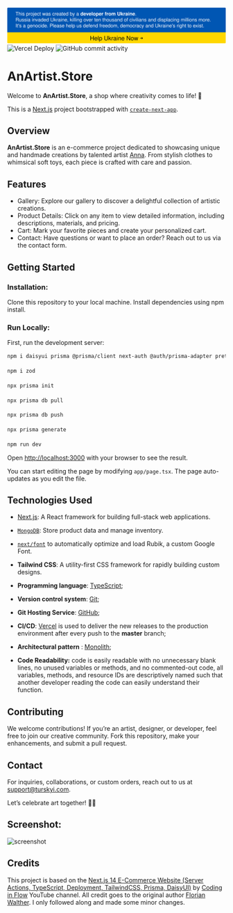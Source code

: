 [![Stand With Ukraine](https://raw.githubusercontent.com/vshymanskyy/StandWithUkraine/main/banner-direct-single.svg)](https://stand-with-ukraine.pp.ua)
![Vercel Deploy](https://therealsujitk-vercel-badge.vercel.app/?app=an-artist-art&style=plastic)
<img alt="GitHub commit activity" src="https://img.shields.io/github/commit-activity/m/Turskyi/nextjs-ecommerce">

# AnArtist.Store

Welcome to **AnArtist.Store**, a shop where creativity comes to life! 🎨

This is a [Next.js](https://nextjs.org/) project bootstrapped
with [`create-next-app`](https://github.com/vercel/next.js/tree/canary/packages/create-next-app).

## Overview

**AnArtist.Store** is an e-commerce project dedicated to showcasing unique and
handmade creations by talented
artist [Anna](https://www.instagram.com/anartistart).
From stylish clothes to
whimsical soft toys, each piece is crafted with care and passion.

## Features

- Gallery: Explore our gallery to discover a delightful collection of artistic
  creations.
- Product Details: Click on any item to view detailed information, including
  descriptions, materials, and pricing.
- Cart: Mark your favorite pieces and create your personalized cart.
- Contact: Have questions or want to place an order?
  Reach out to us via the contact form.

## Getting Started

### Installation:

Clone this repository to your local machine.
Install dependencies using npm install.

### Run Locally:

First, run the development server:

```bash
npm i daisyui prisma @prisma/client next-auth @auth/prisma-adapter prettier eslint-config-prettier prettier-plugin-tailwindcss

npm i zod

npx prisma init

npx prisma db pull

npx prisma db push

npx prisma generate

npm run dev

```

Open [http://localhost:3000](http://localhost:3000) with your browser to see the
result.

You can start editing the page by modifying `app/page.tsx`.
The page auto-updates as you edit the file.

## Technologies Used

- [Next.js](https://nextjs.org/): A React framework for building full-stack web
  applications.

- [`MongoDB`](https://www.mongodb.com/): Store product data and manage
  inventory.

- [`next/font`](https://nextjs.org/docs/basic-features/font-optimization) to
  automatically optimize and load Rubik, a custom Google Font.

- **Tailwind CSS**: A utility-first CSS framework for rapidly building custom
  designs.

- **Programming language**: [TypeScript](https://www.typescriptlang.org);

- **Version control system**: [Git](https://git-scm.com);

- **Git Hosting Service**: [GitHub](https://github.com);

- **CI/CD**: [Vercel](https://vercel.com/features/previews) is used to
  deliver the new releases to the production environment after every push to the
  **master** branch;

- **Architectural pattern** :
  [Monolith](https://learn.microsoft.com/en-us/dotnet/architecture/modern-web-apps-azure/common-web-application-architectures#all-in-one-applications);

- **Code Readability:** code is easily readable with no unnecessary blank lines,
  no unused variables
  or methods, and no commented-out code, all variables, methods, and resource
  IDs are descriptively
  named such that another developer reading the code can easily understand their
  function.

## Contributing

We welcome contributions!
If you’re an artist, designer, or developer, feel free to join our creative
community.
Fork this repository, make your enhancements, and submit a pull request.

## Contact

For inquiries, collaborations, or custom orders, reach out to us at
support@turskyi.com.

Let’s celebrate art together! 🌟🎨

## Screenshot:

<!--suppress CheckImageSize -->
<img src="screenshots/Web-Screenshot-2024-04-14.png" width="700"  alt="screenshot">

## Credits

This project is based on the
[Next.js 14 E-Commerce Website (Server Actions, TypeScript, Deployment, TailwindCSS, Prisma, DaisyUI)](https://youtu.be/AaiijESQH5o?si=2Bxmsw5_tHhQ6gEN)
by [Coding in Flow](https://github.com/codinginflow) YouTube channel.
All credit goes to the original author
[Florian Walther](https://github.com/florianwalther-private).
I only followed along and made some minor changes.
